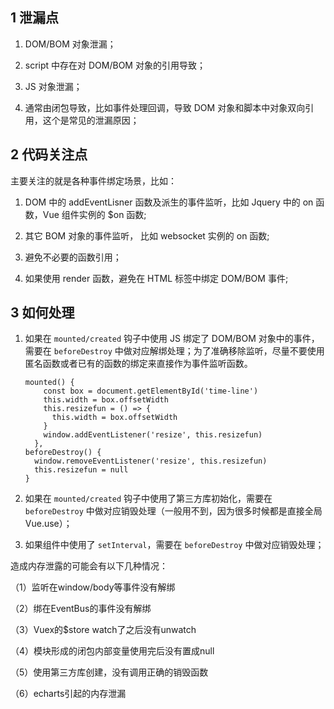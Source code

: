 ## 1 泄漏点

1. DOM/BOM 对象泄漏；

2. script 中存在对 DOM/BOM 对象的引用导致；

3. JS 对象泄漏；

4. 通常由闭包导致，比如事件处理回调，导致 DOM 对象和脚本中对象双向引用，这个是常见的泄漏原因；



## 2 代码关注点

主要关注的就是各种事件绑定场景，比如：

1. DOM 中的 addEventLisner 函数及派生的事件监听，比如 Jquery 中的 on 函数，Vue 组件实例的 $on 函数;

2. 其它 BOM 对象的事件监听， 比如 websocket 实例的 on 函数;

3. 避免不必要的函数引用；

4. 如果使用 render 函数，避免在 HTML 标签中绑定 DOM/BOM 事件;



##  3 如何处理

1. 如果在 `mounted/created` 钩子中使用 JS 绑定了 DOM/BOM 对象中的事件，需要在 `beforeDestroy` 中做对应解绑处理；为了准确移除监听，尽量不要使用匿名函数或者已有的函数的绑定来直接作为事件监听函数。

   ```
   mounted() {	
       const box = document.getElementById('time-line')	
       this.width = box.offsetWidth	
       this.resizefun = () => {	
         this.width = box.offsetWidth	
       }	
       window.addEventListener('resize', this.resizefun)	
     },	
   beforeDestroy() {	
     window.removeEventListener('resize', this.resizefun)	
     this.resizefun = null	
   }
   ```

2. 如果在 `mounted/created` 钩子中使用了第三方库初始化，需要在 `beforeDestroy` 中做对应销毁处理（一般用不到，因为很多时候都是直接全局 Vue.use）；

3. 如果组件中使用了 `setInterval`，需要在 `beforeDestroy` 中做对应销毁处理；



造成内存泄露的可能会有以下几种情况：

（1）监听在window/body等事件没有解绑

（2）绑在EventBus的事件没有解绑

（3）Vuex的$store watch了之后没有unwatch

（4）模块形成的闭包内部变量使用完后没有置成null

（5）使用第三方库创建，没有调用正确的销毁函数

（6）echarts引起的内存泄漏

